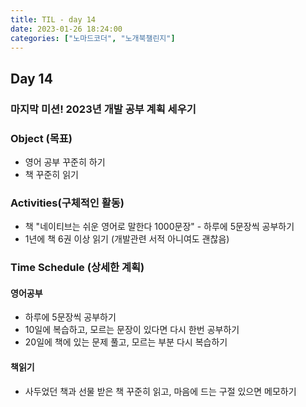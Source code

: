 ```yaml
---
title: TIL - day 14
date: 2023-01-26 18:24:00
categories: ["노마드코더", "노개북챌린지"]
---
```


## Day 14

### 마지막 미션! 2023년 개발 공부 계획 세우기

### Object (목표)

- 영어 공부 꾸준히 하기
- 책 꾸준히 읽기

### Activities(구체적인 활동)

- 책 "네이티브는 쉬운 영어로 말한다 1000문장" - 하루에 5문장씩 공부하기
- 1년에 책 6권 이상 읽기 (개발관련 서적 아니여도 괜찮음)

### Time Schedule (상세한 계획)

#### 영어공부

- 하루에 5문장씩 공부하기
- 10일에 복습하고, 모르는 문장이 있다면 다시 한번 공부하기
- 20일에 책에 있는 문제 풀고, 모르는 부분 다시 복습하기

#### 책읽기

- 사두었던 책과 선물 받은 책 꾸준히 읽고, 마음에 드는 구절 있으면 메모하기
